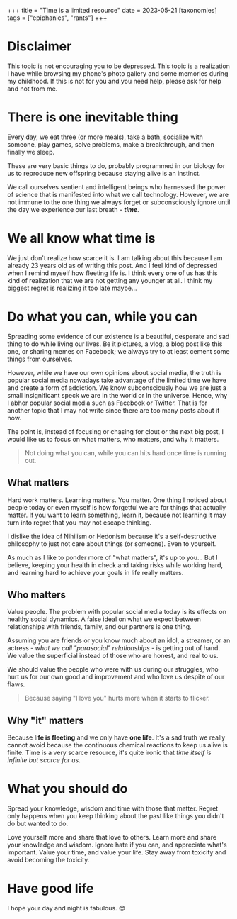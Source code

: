 +++
title = "Time is a limited resource"
date = 2023-05-21
[taxonomies]
tags = ["epiphanies", "rants"]
+++

# Disclaimer 

This topic is not encouraging you to be depressed. This topic is a realization I have while browsing
my phone's photo gallery and some memories during my childhood. If this is not for you and you
need help, please ask for help and not from me.


# There is one inevitable thing

Every day, we eat three (or more meals), take a bath, socialize with someone, play games,
solve problems, make a breakthrough, and then finally we sleep.

These are very basic things to do, probably programmed in our biology for us to reproduce new offspring
because staying alive is an instinct.

We call ourselves sentient and intelligent beings who harnessed the power of science that is manifested
into what we call technology. However, we are not immune to the one thing we always forget or
subconsciously ignore until the day we experience our last breath - ***time***.

# We all know what time is

We just don't realize how scarce it is. I am talking about this because I am already 23 years old as of
writing this post. And I feel kind of depressed when I remind myself how fleeting life is. I think every
one of us has this kind of realization that we are not getting any younger at all. I think my biggest
regret is realizing it too late maybe... 

# Do what you can, while you can

Spreading some evidence of our existence is a beautiful, desperate and sad thing to do while living our lives. Be it
pictures, a vlog, a blog post like this one, or sharing memes on Facebook; we always try to at least cement some
things from ourselves.

However, while we have our own opinions about social media, the truth is popular social media nowadays take advantage 
of the limited time we have and create a form of addiction. We know subconsciously how we are just a small insignificant speck
we are in the world or in the universe. Hence, why I abhor popular social media such as Facebook
or Twitter. That is for another topic that I may not write since there are too many posts about it now.

The point is, instead of focusing or chasing for clout or the next big post, I would like us to focus
on what matters, who matters, and why it matters. 

> Not doing what you can, while you can hits hard once time is running out.

## What matters

Hard work matters. Learning matters. You matter. One thing I noticed about people today or even myself
is how forgetful we are for things that actually matter. If you want to learn something, learn it,
because not learning it may turn into regret that you may not escape thinking.

I dislike the idea of Nihilism or Hedonism because it's a self-destructive philosophy to just not care about
things (or someone). Even to yourself.

As much as I like to ponder more of "what matters", it's up to you... But I believe, keeping your health in
check and taking risks while working hard,  and learning hard to achieve your goals in life really matters.

## Who matters

Value people. The problem with popular social media today is its effects on healthy social dynamics.
A false ideal on what we expect between relationships with friends, family, and our partners is one thing.

Assuming you are friends or you know much about an idol, a streamer, or an actress - *what we call "parasocial"
relationships* - is getting out of hand. We value the superficial instead of those who are honest, and real to
us.

We should value the people who were with us during our struggles, who hurt us for our own good and improvement
and who love us despite of our flaws. 

> Because saying "I love you" hurts more when it starts to flicker.

## Why "it" matters

Because **life is fleeting** and we only have **one life**. It's a sad truth we really cannot avoid
because the continuous chemical reactions to keep us alive is finite. Time is a very scarce resource, it's
quite ironic that *time itself is infinite but scarce for us*.

# What you should do

Spread your knowledge, wisdom and time with those that matter. Regret only happens when you keep thinking
about the past like things you didn't do but wanted to do. 

Love yourself more and share that love to others. Learn more and share your knowledge and wisdom. Ignore
hate if you can, and appreciate what's important. Value your time, and value your life. Stay away from
toxicity and avoid becoming the toxicity.

# Have good life

I hope your day and night is fabulous. 😊
